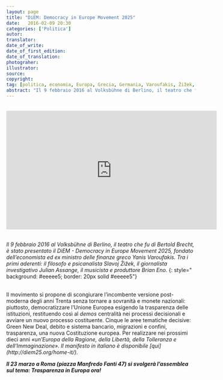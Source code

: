 ```yaml
---
layout: page
title: "DiEM: Democracy in Europe Movement 2025"
date:   2016-02-09 20:30
categories: ['Politica'] 
autor:
translator:
date_of_write:
date_of_first_edition:
date_of_translation:
photograher:
illustrator:
source:
copyright: 
tag: [politica, economia, Europa, Grecia, Germania, Varoufakis, Žižek, Assange, Brian Eno]
abstract: "Il 9 febbraio 2016 al Volksbühne di Berlino, il teatro che fu di Bertold Brecht, è stato presentato il DiEM - Democracy in Europe Movement 2025, fondato dell’economista ed ex ministro delle finanze greco Yanis Varoufakis."  
---
```


<br>

<div class="span12">
<iframe width="560" height="315" src="https://www.youtube.com/embed/VJyju_tHS8k" frameborder="0" allowfullscreen></iframe>
</div>

<br>

*Il 9 febbraio 2016 al Volksbühne di Berlino, il teatro che fu di Bertold Brecht, è stato presentato il DiEM - Democracy in Europe Movement 2025, fondato dell’economista ed ex ministro delle finanze greco Yanis Varoufakis. Tra i primi aderenti: il filosofo e psicanalista Slavoj Žižek, il giornalista investigativo Julian Assange, il musicista e produttore Brian Eno.*
{: style=" background:  #eeeee5; border: 20px solid #eeeee5"}

<br>
Il movimento si propone di scongiurare l’incombente versione post-moderna degli anni Trenta senza tornare a sovranità e monete nazionali: piuttosto, democratizzare l’Unione Europea esigendo la trasparenza delle istituzioni, restituendo così al <em>demos</em> centralità nei processi decisionali e avviare un nuovo processo costituente. Cinque le aree tematiche decisive: Green New Deal, debito e sistema bancario, migrazioni e confini, trasparenza, una nuova Costituzione europea. Per realizzare nei prossimi dieci anni <em>«un’Europa della Ragione, della Libertà, della Tolleranza e dell’Immaginazione»<em>. Il manifesto in italiano è disponibile [qui](http://diem25.org/home-it/).

**Il 23 marzo a Roma (piazza Manfredo Fanti 47) si svolgerà l’assemblea sul tema: <em>Trasparenza in Europa ora!</em>**
